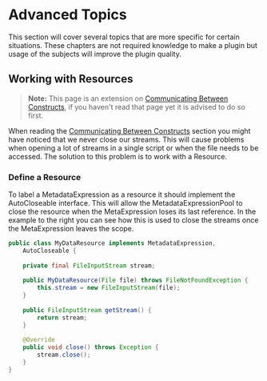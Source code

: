 # Advanced Topics
This section will cover several topics that are more specific for 
certain situations. These chapters are not required knowledge to make a 
plugin but usage of the subjects will improve the plugin quality.

## Working with Resources

> **Note:** This page is an extension 
  on [Communicating Between Constructs](#communicating-between-constructs), 
  if you haven't read that page yet it is advised to do so first.

When reading the [Communicating Between Constructs](#communicating-between-constructs) 
section you might have noticed that we never close our streams. This will 
cause problems when opening a lot of streams in a single script or when 
the file needs to be accessed. The solution to this problem is to work 
with a Resource.

### Define a Resource
To label a MetadataExpression as a resource it should implement the 
AutoCloseable interface. This will allow the MetadataExpressionPool 
to close the resource when the MetaExpression loses its last reference. 
In the example to the right you can see how this is used to close the 
streams once the MetaExpression leaves the scope.

```java
public class MyDataResource implements MetadataExpression, 
    AutoCloseable {
    
    private final FileInputStream stream;
    
    public MyDataResource(File file) throws FileNotFoundException {
        this.stream = new FileInputStream(file);
    }
    
    public FileInputStream getStream() {
        return stream;
    }
    
    @Override
    public void close() throws Exception {
        stream.close();
    }
}
```